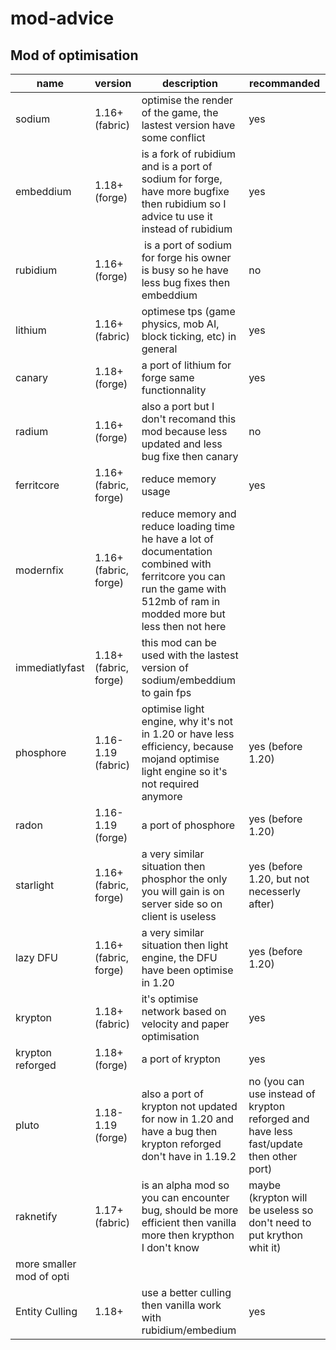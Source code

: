 # mod-advice
## Mod of optimisation

|    name   |  version | description | recommanded |
| --------- | -------- | ----------- |-------------|
| sodium | 1.16+ (fabric) | optimise the render of the game, the lastest version have some conflict | yes |
| embeddium | 1.18+ (forge) | is a fork of rubidium and is a port of sodium for forge, have more bugfixe then rubidium so I advice tu use it instead of rubidium | yes |
| rubidium | 1.16+ (forge) | is a port of sodium for forge his owner is busy so he have less bug fixes then embeddium | no |
| lithium | 1.16+ (fabric) | optimese tps (game physics, mob AI, block ticking, etc) in general | yes |
| canary | 1.18+ (forge) | a port of lithium for forge same functionnality | yes |
| radium | 1.16+ (forge) | also a port but I don't recomand this mod because less updated and less bug fixe then canary | no |
| ferritcore | 1.16+ (fabric, forge) | reduce memory usage | yes |
| modernfix | 1.16+ (fabric, forge) | reduce memory and reduce loading time he have a lot of documentation combined with ferritcore you can run the game with 512mb of ram in modded more but less then not here |
| immediatlyfast | 1.18+ (fabric, forge) | this mod can be used with the lastest version of sodium/embeddium to gain fps |
| phosphore | 1.16-1.19 (fabric) | optimise light engine, why it's not in 1.20 or have less efficiency, because mojand optimise light engine so it's not required anymore | yes (before 1.20) |
| radon | 1.16-1.19 (forge) | a port of phosphore | yes (before 1.20) |
| starlight | 1.16+ (fabric, forge) | a very similar situation then phosphor the only you will gain is on server side so on client is useless | yes (before 1.20, but not necesserly after) |
| lazy DFU | 1.16+ (fabric, forge) | a very similar situation then light engine, the DFU have been optimise in 1.20 | yes (before 1.20) |
| krypton | 1.18+ (fabric) | it's optimise network based on velocity and paper optimisation | yes |
| krypton reforged | 1.18+ (forge) | a port of krypton | yes |
| pluto | 1.18-1.19 (forge) | also a port of krypton not updated for now in 1.20 and have a bug then krypton reforged don't have in 1.19.2 | no (you can use instead of krypton reforged and have less fast/update then other port) |
| raknetify | 1.17+ (fabric) | is an alpha mod so you can encounter bug, should be more efficient then vanilla more then krypthon I don't know | maybe (krypton will be useless so don't need to put krython whit it) |
| more smaller mod of opti |
| Entity Culling | 1.18+ | use a better culling then vanilla work with rubidium/embedium | yes |
